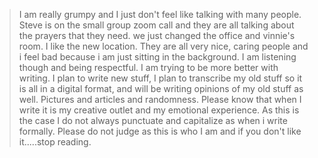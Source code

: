 


> I am really grumpy and I just don't feel like talking with many people.  Steve is on the small group zoom call and they are all talking about the prayers that they need.  we just changed the office and vinnie's room. I like the new location. They are all very nice, caring people and i feel bad because i am just sitting in the background.  I am listening though and being respectful. I am trying to be more better with writing.  I plan to write new stuff, I plan to transcribe my old stuff so it is all in a digital format, and will be writing opinions of my old stuff as well.  Pictures and articles and randomness.  Please know that when I write it is my creative outlet and my emotional experience.  As this is the case I do not always punctuate and capitalize as when i write formally.  Please do not judge as this is who I am and if you don't like it.....stop reading.
<!--stackedit_data:
eyJoaXN0b3J5IjpbLTE0NzMwNzA4MTksNDIyNTc5NzcwXX0=
-->